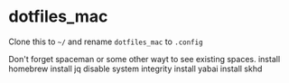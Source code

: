 # dotfiles_mac

Clone this to `~/` and rename `dotfiles_mac` to `.config`

Don't forget spaceman or some other wayt to see existing spaces.
install homebrew
install jq
disable system integrity
install yabai
install skhd

